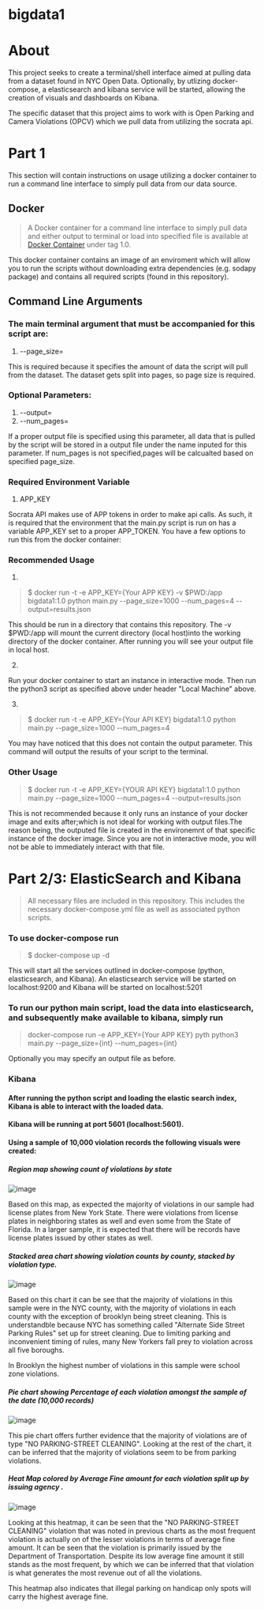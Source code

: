 # bigdata1 

# About
This project seeks to create a terminal/shell interface aimed at pulling data from a dataset found in NYC Open Data.
Optionally, by utlizing docker-compose, a elasticsearch and kibana service will be started, allowing the creation of visuals and dashboards on Kibana.

The specific dataset that this project aims to work with is Open Parking and Camera Violations (OPCV) which we pull data from utilizing the socrata api.

# Part 1
This section will contain instructions on usage utilizing a docker container to run a command line interface to simply pull data from our data source. 

## Docker 
> A Docker container for a command line interface to simply pull data and either output to terminal or load into specified file is available at [Docker Container](https://hub.docker.com/r/tbenthomas/bigdata1) under tag 1.0. 

This docker container contains an image of an enviroment which will allow you to run the scripts without downloading extra
dependencies (e.g. sodapy package) and contains all required scripts (found in this repository).

## Command Line Arguments
### The main terminal argument that must be accompanied for this script are:
1. --page_size=

This is required because it specifies the amount of data the script will pull from the dataset.
The dataset gets split into pages, so page size is required.

### Optional Parameters:
1. --output=
2. --num_pages=

If a proper output file is specified using this parameter, all data that is pulled by the script will be stored
in a output file under the name inputed for this parameter. 
If num_pages is not specified,pages will be calcualted based on specified page_size.

### Required Environment Variable
1. APP_KEY

Socrata API makes use of APP tokens in order to make api calls. As such, it is required that the environment that the 
main.py script is run on has a variable APP_KEY set to a proper APP_TOKEN.
You have a few options to run this from the docker container:

### Recommended Usage
1.
> $ docker run -t -e APP_KEY={Your APP KEY} -v $PWD:/app bigdata1:1.0 python main.py --page_size=1000 --num_pages=4 --output=results.json

This should be run in a directory that contains this repository. The -v $PWD:/app will mount the current directory (local host)into the working directory of the docker container. After running you will see your output file in local host. 

2. 
Run your docker container to start an instance in interactive mode.
Then run the python3 script as specified above under header "Local Machine" above.

3.
> $ docker run -t -e APP_KEY={Your API KEY} bigdata1:1.0 python main.py --page_size=1000 --num_pages=4 

You may have noticed that this does not contain the output parameter. This command will output the results of your script
to the terminal. 

### Other Usage
> $ docker run -t -e APP_KEY={YOUR API KEY} bigdata1:1.0 python main.py --page_size=1000 --num_pages=4 --output=results.json

This is not recommended because it only runs an instance of your docker image and exits after;which is not ideal for working with output files.The reason being, the outputed file is created in the environemnt of that specific instance of the docker image. Since you are not in interactive mode, you will not be able to immediately interact with that file. 

# Part 2/3: ElasticSearch and Kibana
> All necessary files are included in this repository. This includes the necessary docker-compose.yml file as well as associated python scripts. 
### To use docker-compose run
> $ docker-compose up -d

This will start all the services outlined in docker-compose (python, elasticsearch, and Kibana). An elasticsearch service will be started on localhost:9200 and Kibana will be started on localhost:5201

### To run our python main script, load the data into elasticsearch, and subsequently make available to kibana, simply run

> docker-compose run -e APP_KEY={Your APP KEY} pyth python3 main.py --page_size={int} --num_pages={int}

Optionally you may specify an output file as before. 

### Kibana
#### After running the python script and loading the elastic search index, Kibana is able to interact with the loaded data.
#### Kibana will be running at port 5601 (localhost:5601). 
#### Using a sample of 10,000 violation records the following visuals were created:
##### Region map showing count of violations by state
![image](kibana_screenshots/map.png?raw=true)

Based on this map, as expected the majority of violations in our sample had license plates from New York State. There were violations from license plates in neighboring states as well and even some from the State of Florida. In a larger sample, it is expected that there will be records have license plates issued by other states as well.  
##### Stacked area chart showing violation counts by county, stacked by violation type. 

![image](kibana_screenshots/stacked_area?raw=true)

Based on this chart it can be see that the majority of violations in this sample were in the NYC county, with the majority of violations in each county with the exception of brooklyn being street cleaning. This is understandble because NYC has something called "Alternate Side Street Parking Rules" set up for street cleaning. Due to limiting parking and inconvenient timing of rules, many New Yorkers fall prey to violation across all five boroughs. 

In Brooklyn the highest number of violations in this sample were school zone violations. 
##### Pie chart showing Percentage of each violation amongst the sample of the date (10,000 records)

![image](kibana_screenshots/pie.png?raw=true)

This pie chart offers further evidence that the majority of violations are of type "NO PARKING-STREET CLEANING". Looking at the rest of the chart, it can be inferred that the majority of violations seem to be from parking violations. 

##### Heat Map colored by Average Fine amount for each violation split up by issuing agency . 

![image](kibana_screenshots/heatmap.png?raw=true)

Looking at this heatmap, it can be seen that the "NO PARKING-STREET CLEANING" violation that was noted in previous charts as the most frequent violation is actually on of the lesser violations in terms of average fine amount. It can be seen that the violation is primarily issued by the Department of Transportation. Despite its low average fine amount it still stands as the most frequent, by which we can be inferred that that violation is what generates the most revenue out of all the violations.

This heatmap also indicates that illegal parking on handicap only spots will carry the highest average fine. 
